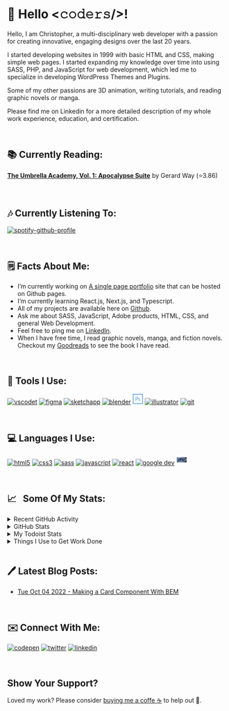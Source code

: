 # :wave: Hello <𝚌𝚘𝚍𝚎𝚛𝚜/>!

Hello, I am Christopher, a multi-disciplinary web developer with a passion for creating innovative, engaging designs over the last 20 years.

I started developing websites in 1999 with basic HTML and CSS, making simple web pages. I started expanding my knowledge over time into using SASS, PHP, and JavaScript for web development, which led me to specialize in developing WordPress Themes and Plugins.

Some of my other passions are 3D animation, writing tutorials, and reading graphic novels or manga.

Please find me on Linkedin for a more detailed description of my whole work experience, education, and certification.

<br>

## :books: Currently Reading:

<!-- GOODREADS-LIST:START -->
[**The Umbrella Academy, Vol. 1:  Apocalypse Suite**](https://www.goodreads.com/review/show/5022852959?utm_medium=api&utm_source=rss) by Gerard Way (⭐️3.86)
<!-- GOODREADS-LIST:END -->

<br>

## :notes: Currently Listening To:

[![spotify-github-profile](https://spotify-github-profile.vercel.app/api/view?uid=31jbhl2wbomiia7zrzlvw4rbnmvm&cover_image=true&theme=novatorem&show_offline=false&bar_color=ffd500&bar_color_cover=false)](https://spotify-github-profile.vercel.app/api/view?uid=31jbhl2wbomiia7zrzlvw4rbnmvm&redirect=true)


<br>

## :spiral_notepad: Facts About Me:

- I’m currently working on [A single page portfolio](https://github.com/gijinkakun/single-page-site) site that can be hosted on Github pages.
- I’m currently learning React.js, Next.js, and Typescript.
- All of my projects are available here on [Github](https://github.com/gijinkakun/).
- Ask me about SASS, JavaScript, Adobe products, HTML, CSS, and general Web Development.
- Feel free to ping me on [LinkedIn](https://www.linkedin.com/in/gijinkakun).
- When I have free time, I read graphic novels, manga, and fiction novels. Checkout my [Goodreads](https://www.goodreads.com/user/show/156742507-christopher) to see the book I have read.

<br>

## :toolbox: Tools I Use:

[<img alt="vscodet" width="24px" src="https://cdn.jsdelivr.net/gh/devicons/devicon/icons/vscode/vscode-original.svg" />](https://code.visualstudio.com/)
[<img alt="figma" width="24px" src="https://www.vectorlogo.zone/logos/figma/figma-icon.svg" />](https://www.figma.com/)
[<img alt="sketchapp" width="24px" src="https://www.vectorlogo.zone/logos/sketchapp/sketchapp-icon.svg" />](https://www.sketch.com/)
[<img alt="blender" width="24px" src="https://download.blender.org/branding/community/blender_community_badge_white.svg" />](https://blendjet.su/)
[<img alt="photoshop" width="24px" src="https://raw.githubusercontent.com/devicons/devicon/master/icons/photoshop/photoshop-line.svg" />](https://www.adobe.com/)
[<img alt="illustrator" width="24px" src="https://www.vectorlogo.zone/logos/adobe_illustrator/adobe_illustrator-icon.svg" />](https://www.adobe.com/)
[<img alt="git" width="24px" src="https://www.vectorlogo.zone/logos/git-scm/git-scm-icon.svg" />](https://github.com/)

<br>

## :computer: Languages I Use:

[<img alt="html5" width="24px" src="https://cdn.jsdelivr.net/gh/devicons/devicon/icons/html5/html5-original.svg"/>](https://developer.mozilla.org/en-US/docs/Glossary/HTML5)
[<img alt="css3" width="24px" src="https://cdn.jsdelivr.net/gh/devicons/devicon/icons/css3/css3-original.svg"/>](https://developer.mozilla.org/en-US/docs/Web/CSS)
[<img alt="sass" width="24px" src="https://cdn.jsdelivr.net/gh/devicons/devicon/icons/sass/sass-original.svg"/>](https://sass-lang.com/)
[<img alt="javascript" width="24px" src="https://cdn.jsdelivr.net/gh/devicons/devicon/icons/javascript/javascript-original.svg"/>](https://www.javascript.com/)
[<img alt="react" width="24px" src="https://cdn.jsdelivr.net/gh/devicons/devicon/icons/react/react-original.svg"/>](https://reactjs.org/)
[<img alt="google dev" width="25px" src="https://www.vectorlogo.zone/logos/google_cloud/google_cloud-icon.svg" alt="gcp" />](https://developers.google.com/)
[<img alt="php" width="24px" src="https://raw.githubusercontent.com/devicons/devicon/master/icons/php/php-original.svg"/>](https://www.php.net/)

<br>
 
## :chart_with_upwards_trend: &nbsp;&nbsp;Some Of My Stats:

<details>
<summary>Recent GitHub Activity</summary>

<br>
  
<!--START_SECTION:activity-->
1. 🎉 Merged PR [#4](https://github.com/gijinkakun/gijinkakun.github.io/pull/4) in [gijinkakun/gijinkakun.github.io](https://github.com/gijinkakun/gijinkakun.github.io)
2. 💪 Opened PR [#4](https://github.com/gijinkakun/gijinkakun.github.io/pull/4) in [gijinkakun/gijinkakun.github.io](https://github.com/gijinkakun/gijinkakun.github.io)
3. 🎉 Merged PR [#3](https://github.com/gijinkakun/gijinkakun.github.io/pull/3) in [gijinkakun/gijinkakun.github.io](https://github.com/gijinkakun/gijinkakun.github.io)
<!--END_SECTION:activity-->
  
</details>

<details>
<summary>GitHub Stats</summary>

<br>

![Gijinkakun's Stats](https://github-readme-stats.vercel.app/api?username=gijinkakun&show_icons=true&count_private=true&theme=none&hide_border=false&hide=issues,contribs&bg_color=fafafa)

![Gijinkakuns's Streaks](https://github-readme-streak-stats.herokuapp.com?user=gijinkakun&theme=none&hide_border=false&background=fafafa)

![Gijinkakun's Trophies](https://github-profile-trophy.vercel.app/?username=gijinkakun&margin-w=15&theme=oldie)
 
![Gijinkakkuns's Top Languages](https://github-readme-stats.vercel.app/api/top-langs/?username=gijinkakun&hide_border=false&theme=none&bg_color=fafafa)

 
<!--START_SECTION:waka-->

```text
From: 02 October 2022 - To: 05 October 2022

Total Time: 5 hrs 13 mins

HTML            1 hr 50 mins    ⣿⣿⣿⣿⣿⣿⣿⣿⣷⣀⣀⣀⣀⣀⣀⣀⣀⣀⣀⣀⣀⣀⣀⣀⣀   35.24 %
SCSS            1 hr 40 mins    ⣿⣿⣿⣿⣿⣿⣿⣿⣀⣀⣀⣀⣀⣀⣀⣀⣀⣀⣀⣀⣀⣀⣀⣀⣀   32.09 %
Other           30 mins         ⣿⣿⣤⣀⣀⣀⣀⣀⣀⣀⣀⣀⣀⣀⣀⣀⣀⣀⣀⣀⣀⣀⣀⣀⣀   09.64 %
```

<!--END_SECTION:waka-->

**Note:** Top languages is only a metric of the languages my public code consists of and doesn't reflect experience or skill level.

</details>

<details>
<summary>My Todoist Stats</summary>

<br>

<!-- TODO-IST:START -->
🏆  417 Karma Points           
🌸  Completed 4 tasks today           
✅  Completed 12 tasks so far           
⏳  Longest streak is 1 days
<!-- TODO-IST:END -->

</details>

<details>	
<summary>Things I Use to Get Work Done</summary>

<br>
  
- **OS:** MAC OS
- **Laptop:** 2019 Mac Book Pro.
- **Browser:** Chrome Web Browser.
- **Code Editor:** VSCode - The best editor out there.
- **To Stay Updated:** [Twitter](https://twitter.com/gijinkakun) or on [Linkedin](https://www.linkedin.com/in/gijinkakun).
- ⚛️ Checkout My VSCode Configrations [here](https://gist.github.com/gijinkakun/d2cdafcc8205fc6f9004fe429fb1d545)
  
</details>

<br>

## :pen: Latest Blog Posts:

<ul>
<!-- BLOG-POST-LIST:START --><li><a href='https://dev.to/gijinkakun/making-a-card-with-bem-108p'>Tue Oct 04 2022 - Making a Card Component With BEM</a></li><!-- BLOG-POST-LIST:END -->
</ul>

<br>

## :envelope: Connect With Me:

[<img alt="codepen" width="32px" src="https://raw.githubusercontent.com/rahuldkjain/github-profile-readme-generator/master/src/images/icons/Social/codepen.svg"/>](https://codepen.io/gijinkakun)
[<img alt="twitter" width="32px" src="https://raw.githubusercontent.com/rahuldkjain/github-profile-readme-generator/master/src/images/icons/Social/twitter.svg"/>](https://twitter.com/gijinkakun)
[<img alt="linkedin" width="32px" src="https://raw.githubusercontent.com/peterthehan/peterthehan/master/assets/linkedin.svg"/>](https://www.linkedin.com/in/gijinkakun)

<br>

## Show Your Support?

Loved my work? Please consider [buying me a coffe :coffee:](https://paypal.me/gijinkakun?country.x=CA&locale.x=en_US) to help out :hugs:.
